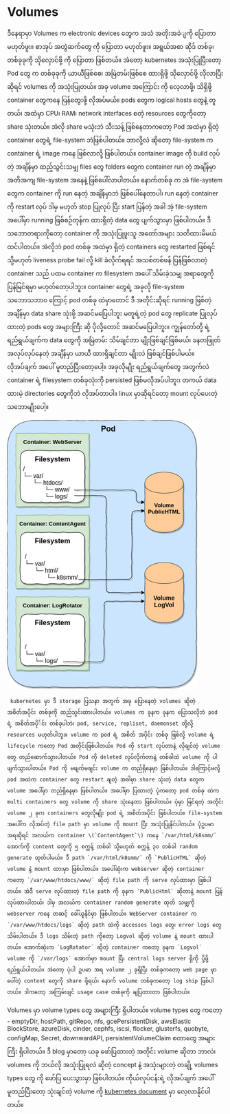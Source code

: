 # Volumes

 ဒီနေရာမှာ Volumes က electronic devices တွေက အသံ အတိုးအခဲျကို ပြောတာ မဟုတ်ဖူး။ စာအုပ် အတွဲဆက်တွေ ကို ပြောတာ မဟုတ်ဖူး။ အရွယ်အစာ ဆိုဒ် တစ်ခု၊ တစ်ခုခုကို သိုလှောင်ဖို့ ကို ပြောတာ ဖြစ်တယ်။ အဲတော့ kubernetes အသုံးပြုပြီးတော့ Pod တွေ က တစ်ခုခုကို ယာယီဖြစ်စေ၊ အမြဲတမ်းဖြစ်စေ ထားရှိဖို့ သိုလှောင်ဖို့ လိုလာပြီးဆိုရင် volumes ကို အသုံးပြုတယ်။ အခု volume အကြောင်း ကို လေ့လာဖို့၊ သိရှိဖို့ container တွေကနေ ပြန်တွေးဖို့ လိုအပ်မယ်။ pods တွေက logical hosts တွေနဲ့ တူတယ်၊ အထဲမှာ CPU၊ RAM၊ network interfaces စတဲ့ resources တွေကိုတော့ share သုံးတယ်။ အဲလို share မသုံးဘဲ သီးသန့် ဖြစ်နေတာကတော့ Pod အထဲမှာ ရှိတဲ့ container တွေရဲ့ file-system ဘဲဖြစ်ပါတယ်။ ဘာလို့လဲ ဆိုတော့ file-system က container ရဲ့ image ကနေ ဖြစ်လာလို့ ဖြစ်ပါတယ်။ container image ကို build လုပ်တဲ့ အချိန်မှာ ထည့်သွင်းသမျှ files တွေ folders တွေက container run တဲ့ အချိန်မှာ အတိအကျ file-system အနေနဲ့ ဖြစ်ပေါ်လာပါတယ်။ နောက်တစ်ခု က အဲ file-system တွေက container ကို run နေတဲ့ အချိန်မှာဘဲ ဖြစ်ပေါ်နေတာပါ၊ run နေတဲ့ container ကို restart လုပ် ဒါမှ မဟုတ် stop ပြုလုပ် ပြီး start ပြန်တဲ့ အခါ အဲ့ file-system အပေါ်မှာ running ဖြစ်စဉ်တုန်က ထားရှိတဲ့ data တွေ ပျက်သွားမှာ ဖြစ်ပါတယ်။ ဒီ သဘောတရားကိုတော့ container ကို အသုံးပြုဖူးသူ အတော်အများ သတိထားမိမယ် ထင်ပါတယ်။ အဲလိုဘဲ pod တစ်ခု အထဲမှာ ရှိတဲ့ containers တွေ restarted ဖြစ်ရင် သို့မဟုတ် liveness probe fail လို့ kill ခံလိုက်ရရင် အသစ်တစ်ဖန် ပြန်ဖြစ်လာတဲ့ container သည် ပထမ container က filesystem အပေါ် သိမ်းခဲ့သမျှ အရာတွေကို ပြန်မြင်ရမှာ မဟုတ်တော့ပါဘူး။ container တွေရဲ့ အခုလို file-system သဘောသဘာ၀ ကြောင့် pod တစ်ခု ထဲမှာတောင် ဒီ အတိုင်းဆိုရင် running ဖြစ်တဲ့ အချိန်မှာ data share သုံးဖို့ အဆင်မပြေပါဘူး မတူရဲ့တဲ့ pod တွေ replicate ပြုလုပ်ထားတဲ့ pods တွေ အများကြီး ဆို ပိုလို့တောင် အဆင်မပြေပါဘူး။ ကျွန်တော်တို့ ရဲ့ ရည်ရွယ်ချက်က data တွေကို အမြဲတမ်း သိမ်ချင်တာ မျိုးဖြစ်ချင်ဖြစ်မယ်၊ ခနတဖြုတ် အလုပ်လုပ်နေတဲ့ အချိန်မှာ ယာယီ ထားရှိချင်တာ မျိုးလဲ ဖြစ်ချင်ဖြစ်ပါမယ်။ လိုအပ်ချက် အပေါ် မူတည်ပြီးတော့ပေါ့။ အခုလိုမျိုး ရည်ရွယ်ချက်တွေ အတွက်လဲ container ရဲ့ filesystem တစ်ခုလုံးကို persisted ဖြစ်မလိုအပ်ပါဘူး၊ တကယ် data ထားမဲ့ directories တွေကိုဘဲ လိုအပ်တာပါ။ linux မှာဆိုရင်တော့ mount လုပ်ပေးတဲ့ သဘောမျိုးပေါ့။

![Volume](.gitbook/assets/volume.png)

     kubernetes မှာ ဒီ storage ပြသနာ အတွက် အခု ပြောနေတဲ့ volumes ဆိုတဲ့ အစိတ်အပိုင်း တစ်ခုကို ထည်သွင်းထားပါတယ်။ volumes က ခုနက ခုနက ပြောသလိုဘဲ pod ရဲ့ အစိတ်အပို်င်း တစ်ခုပါဘဲ၊ pod, service, repliset, daemonset တို့လို့ resources မဟုတ်ပါဘူး။ volume က pod ရဲ့ အစိတ် အပိုင်း တစ်ခု ဖြစ်လို့ volume ရဲ့ lifecycle ကတော့ Pod အတိုင်းဖြစ်ပါတယ်။ Pod ကို start လုပ်တာနဲ့ လိုချင်တဲ့ volume တွေ တည်ဆောက်သွားပါတယ်။ Pod ကို deleted လုပ်လိုက်တာနဲ့ တစ်ခါထဲ volume ကို ပါဖျက်သွားပါတယ်။ Pod ကို မဖျက်မချင်း volume က တည်ရှိနေမှာ ဖြစ်ပါတယ်။ ဒါကြောင့်မလို့ pod အထဲက container တွေ restart ချတဲ့ အခါမှာ share သုံးတဲ့ data တွေက volume အပေါ်မှာ တည်ရှိနေမှာ ဖြစ်ပါတယ်။ အပေါ်မှာ ပြထားတဲ့ ပုံကတော့ pod တစ်ခု ထဲက multi containers တွေ volume ကို share သုံးနေတာ ဖြစ်ပါတယ်။ ပုံမှာ မြင်ရတဲ့ အတိုင်း volume ၂ ခုက containers တွေလိုမျိုး pod ရဲ့ အစိတ်အပိုင်း ဖြစ်ပါတယ်။ file-system အပေါ်က လိုအပ်တဲ့ file path မှာ volume ကို mount ပြီး အသုံးပြုနိုင်ပါတယ်။ ပုံဥပမာ အရဆိုရင် အလယ်က container \(`ContentAgent`\) ကနေ `/var/html/k8smm/` အောက်ကို content တွေကို ၅ စက္ကန့် တစ်ခါ သို့မဟုတ် စက္ကန့် ၃၀ တစ်ခါ random generate ထုတ်ပါမယ်။ ဒီ path `/var/html/k8smm/` ကို `PublicHTML` ဆိုတဲ့ volume နဲ့ mount ထားမှာ ဖြစ်ပါတယ်။ အပေါ်ဆုံးက webserver ဆိုတဲ့ container ကတော့ `/var/www/htdocs/www/` ဆိုတဲ့ file path ကို serve လုပ်ထားမှာ ဖြစ်ပါတယ်။ အဲဒီ serve လုပ်ထားတဲ့ file path ကို ခုနက `PublicHtml` ဆိုတာနဲ့ mount ပြန်လုပ်ထားပါတယ်၊ ဒါမှ အလယ်က container random generate ထုတ် သမျှကို webserver ကနေ တဆင့် ခေါ်ယူနိုင်မှာ ဖြစ်ပါတယ်။ WebServer container က `/var/www/htdocs/logs` ဆိုတဲ့ path ထဲကို accesses logs တွေ၊ error logs တွေ သိမ်းပါတယ်။ ဒီ logs သိမ်းတဲ့ path ကိုတော့ Logvol ဆိုတဲ့ volume နဲ့ mount ထားပါတယ်။ အောက်ဆုံးက `LogRotator` ဆိုတဲ့ container ကတော့ ခုနက `Logvol` volume ကို `/var/logs` အောက်မှာ mount ပြီး central logs server ရှိကို ပို့ဖို့ ရည်ရွယ်ပါတယ်။ အဲတော့ ပုံပါ ဥပမာ အရ volume ၂ ခုရှိပြီး တစ်ခုကတော့ web page မှာ ပေါ်တဲ့ content တွေကို share ဖို့ရယ်၊ နောက် volume တစ်ခုကတော့ log ship ဖြစ်ပါတယ်။ ဒါကတော့ အကြမ်းဖျင် usage case တစ်ခုကို ချပြထားတာ ဖြစ်ပါတယ်။

 Volumes မှာ volume types တွေ အများကြီး ရှိပါတယ်။ volume types တွေ ကတော့ - emptyDir, hostPath, gitRepo, nfs, gcePersistentDisk, awsElastic BlockStore, azureDisk, cinder, cephfs, iscsi, flocker, glusterfs, quobyte, configMap, Secret, downwardAPI, persistentVolumeClaim စတာတွေ အများကြီး ရှိပါတယ်။ ဒီ blog မှာတော့ ယခု ဖော်ပြထားတဲ့ အတိုင်း volume ဆိုတာ ဘာလဲ၊ volumes ကို ဘယ်လို အသုံးပြုရလဲ ဆိုတဲ့ concept နဲ့ အသုံးများတဲ့ တချို့ volumes types တွေ ကို ဖော်ပြ ပေးသွားမှာ ဖြစ်ပါတယ်။ ကိုယ်လုပ်ငန်းရဲ့ လိုအပ်ချက် အပေါ်မူတည်ပြီးတော့ သုံးချင်တဲ့ volume ကို [kubernetes document](https://kubernetes.io/docs/concepts/storage/volumes/#types-of-volumes) မှာ လေ့လာနိုင်ပါတယ်။ 

